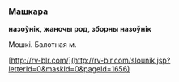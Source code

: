 ### Машкара
**назоўнік, жаночы род, зборны назоўнік**

Мошкі. Балотная м.

<a rel="author">[http://rv-blr.com/](http://rv-blr.com/slounik.jsp?letterId=0&maskId=0&pageId=1656)</a>
